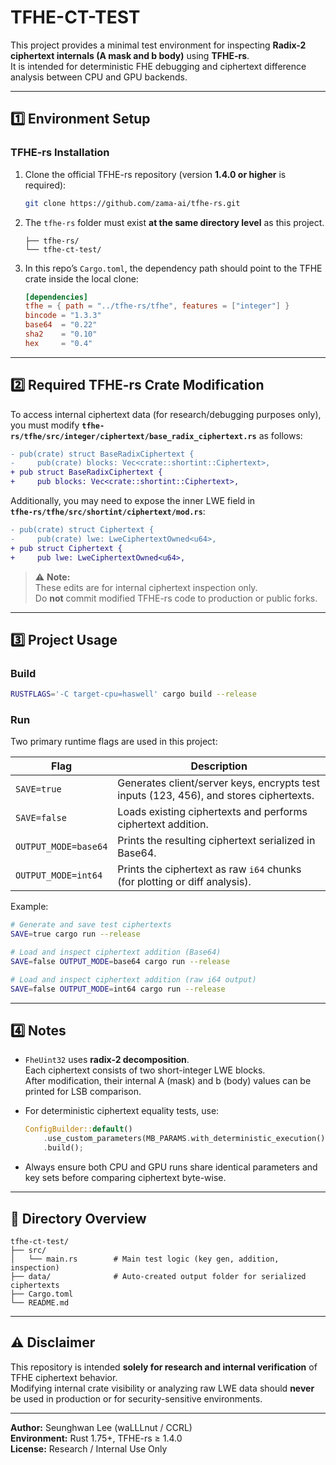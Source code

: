 # TFHE-CT-TEST

This project provides a minimal test environment for inspecting **Radix-2 ciphertext internals (A mask and b body)** using **TFHE-rs**.  
It is intended for deterministic FHE debugging and ciphertext difference analysis between CPU and GPU backends.

---

## 1️⃣ Environment Setup

### **TFHE-rs Installation**
1. Clone the official TFHE-rs repository (version **1.4.0 or higher** is required):
   ```bash
   git clone https://github.com/zama-ai/tfhe-rs.git
   ```
2. The `tfhe-rs` folder must exist **at the same directory level** as this project.
   ```
   ├── tfhe-rs/
   └── tfhe-ct-test/
   ```

3. In this repo’s `Cargo.toml`, the dependency path should point to the TFHE crate inside the local clone:
   ```toml
   [dependencies]
   tfhe = { path = "../tfhe-rs/tfhe", features = ["integer"] }
   bincode = "1.3.3"
   base64  = "0.22"
   sha2    = "0.10"
   hex     = "0.4"
   ```

---

## 2️⃣ Required TFHE-rs Crate Modification

To access internal ciphertext data (for research/debugging purposes only),  
you must modify **`tfhe-rs/tfhe/src/integer/ciphertext/base_radix_ciphertext.rs`** as follows:

```diff
- pub(crate) struct BaseRadixCiphertext {
-     pub(crate) blocks: Vec<crate::shortint::Ciphertext>,
+ pub struct BaseRadixCiphertext {
+     pub blocks: Vec<crate::shortint::Ciphertext>,
```

Additionally, you may need to expose the inner LWE field in  
**`tfhe-rs/tfhe/src/shortint/ciphertext/mod.rs`**:

```diff
- pub(crate) struct Ciphertext {
-     pub(crate) lwe: LweCiphertextOwned<u64>,
+ pub struct Ciphertext {
+     pub lwe: LweCiphertextOwned<u64>,
```

> ⚠️ **Note:**  
> These edits are for internal ciphertext inspection only.  
> Do **not** commit modified TFHE-rs code to production or public forks.

---

## 3️⃣ Project Usage

### **Build**
```bash
RUSTFLAGS='-C target-cpu=haswell' cargo build --release
```

### **Run**
Two primary runtime flags are used in this project:

| Flag | Description |
|------|--------------|
| `SAVE=true` | Generates client/server keys, encrypts test inputs (123, 456), and stores ciphertexts. |
| `SAVE=false` | Loads existing ciphertexts and performs ciphertext addition. |
| `OUTPUT_MODE=base64` | Prints the resulting ciphertext serialized in Base64. |
| `OUTPUT_MODE=int64` | Prints the ciphertext as raw `i64` chunks (for plotting or diff analysis). |

Example:

```bash
# Generate and save test ciphertexts
SAVE=true cargo run --release

# Load and inspect ciphertext addition (Base64)
SAVE=false OUTPUT_MODE=base64 cargo run --release

# Load and inspect ciphertext addition (raw i64 output)
SAVE=false OUTPUT_MODE=int64 cargo run --release
```

---

## 4️⃣ Notes

- `FheUint32` uses **radix-2 decomposition**.  
  Each ciphertext consists of two short-integer LWE blocks.  
  After modification, their internal A (mask) and b (body) values can be printed for LSB comparison.

- For deterministic ciphertext equality tests, use:
  ```rust
  ConfigBuilder::default()
      .use_custom_parameters(MB_PARAMS.with_deterministic_execution())
      .build();
  ```

- Always ensure both CPU and GPU runs share identical parameters and key sets before comparing ciphertext byte-wise.

---

## 🧩 Directory Overview

```
tfhe-ct-test/
├── src/
│   └── main.rs        # Main test logic (key gen, addition, inspection)
├── data/              # Auto-created output folder for serialized ciphertexts
├── Cargo.toml
└── README.md
```

---

## ⚠️ Disclaimer

This repository is intended **solely for research and internal verification** of TFHE ciphertext behavior.  
Modifying internal crate visibility or analyzing raw LWE data should **never** be used in production or for security-sensitive environments.

---

**Author:** Seunghwan Lee (waLLLnut / CCRL)  
**Environment:** Rust 1.75+, TFHE-rs ≥ 1.4.0  
**License:** Research / Internal Use Only
